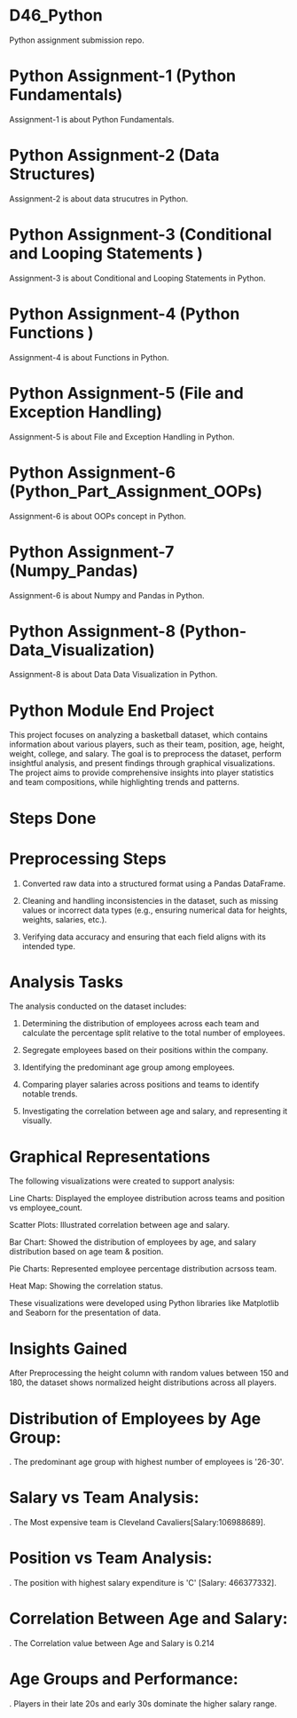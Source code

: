 # D46_Python
Python assignment submission repo.

# Python Assignment-1 (Python Fundamentals)
Assignment-1 is about Python Fundamentals.

# Python Assignment-2 (Data Structures)
Assignment-2 is about data strucutres in Python.

# Python Assignment-3 (Conditional and Looping Statements )
Assignment-3 is about Conditional and Looping Statements in Python.

# Python Assignment-4 (Python Functions )
Assignment-4 is about Functions in Python.

# Python Assignment-5 (File and Exception Handling)
Assignment-5 is about File and Exception Handling in Python.

# Python Assignment-6 (Python_Part_Assignment_OOPs)
Assignment-6 is about OOPs concept in Python.

# Python Assignment-7 (Numpy_Pandas)
Assignment-6 is about Numpy and Pandas in Python.

# Python Assignment-8 (Python-Data_Visualization)
Assignment-8 is about Data Data Visualization in Python.

# Python Module End Project
This project focuses on analyzing a basketball dataset, which contains information about various players, such as their team, position, age, height, weight, college, and salary. The goal is to preprocess the dataset, perform insightful analysis, and present findings through graphical visualizations. The project aims to provide comprehensive insights into player statistics and team compositions, while highlighting trends and patterns.

# Steps Done

# Preprocessing Steps

1. Converted raw data into a structured format using a Pandas DataFrame.

2. Cleaning and handling inconsistencies in the dataset, such as missing values or incorrect data types (e.g., ensuring numerical data for heights, weights, salaries, etc.).

4. Verifying data accuracy and ensuring that each field aligns with its intended type.

# Analysis Tasks
The analysis conducted on the dataset includes:

1. Determining the distribution of employees across each team and calculate the percentage split relative to the total number of employees.

2. Segregate employees based on their positions within the company.

3. Identifying the predominant age group among employees.

4. Comparing player salaries across positions and teams to identify notable trends.

5. Investigating the correlation between age and salary, and representing it visually.

# Graphical Representations

The following visualizations were created to support analysis:

  Line Charts: Displayed the employee distribution across teams and position vs employee_count.

  Scatter Plots: Illustrated correlation between age and salary.

  Bar Chart: Showed the distribution of employees by age, and salary distribution based on age team & position.

  Pie Charts: Represented employee percentage distribution acrsoss team.

  Heat Map: Showing the correlation status.

These visualizations were developed using Python libraries like Matplotlib and Seaborn for the presentation of data.

# Insights Gained

 After Preprocessing the height column with random values between 150 and 180, the dataset shows normalized height distributions across all players.

# Distribution of Employees by Age Group: 

. The predominant age group with highest number of employees is '26-30'.

# Salary vs Team Analysis:
. The Most expensive team is Cleveland Cavaliers[Salary:106988689].

 # Position vs Team Analysis:
. The position with highest salary expenditure is 'C' [Salary: 466377332].

# Correlation Between Age and Salary:
. The Correlation value between Age and Salary is 0.214

# Age Groups and Performance:
. Players in their late 20s and early 30s dominate the higher salary range.
